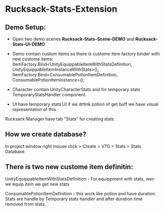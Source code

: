 # Rucksack-Stats-Extension

## Demo Setup:
- Open two demo scenes **Rucksack-Stats-Scene-DEMO** and **Rucksack-Stats-UI-DEMO**

- Demo contain custom items so there is custome item factory binder with new custome items:
ItemFactory.Bind<UnityEquippableItemWithStatsDefinition, UnityEquippableItemInstanceWithStats>();
ItemFactory.Bind<ConsumablePotionItemDefinition, ConsumablePotionItemInstance>();

- Character contain UnityCharacterStats and for temporary stats TemporaryStatsHandler component.

- UI have temporary stats UI if we drtink potion of get buff we have visual representation of this.

Rucksack Manager have tab "Stats" for creating stats

## How we create database?

In project window right mouse click > Create > V7G > Stats > Stats Database

## There is two new custome item definitin:

UnityEquippableItemWithStatsDefinition - For equippment with stats, wen we equip item we get new stats

ConsumablePotionItemDefinition - this work like potion and have duration. Stats are handle by Temporary stats handler and after duration time removed from stats.
